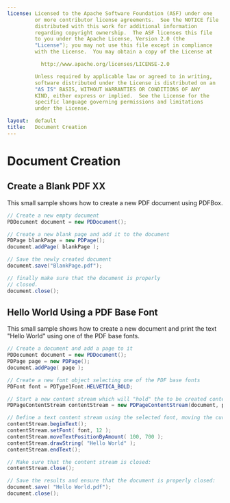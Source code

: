 ```yaml
---
license: Licensed to the Apache Software Foundation (ASF) under one
         or more contributor license agreements.  See the NOTICE file
         distributed with this work for additional information
         regarding copyright ownership.  The ASF licenses this file
         to you under the Apache License, Version 2.0 (the
         "License"); you may not use this file except in compliance
         with the License.  You may obtain a copy of the License at

           http://www.apache.org/licenses/LICENSE-2.0

         Unless required by applicable law or agreed to in writing,
         software distributed under the License is distributed on an
         "AS IS" BASIS, WITHOUT WARRANTIES OR CONDITIONS OF ANY
         KIND, either express or implied.  See the License for the
         specific language governing permissions and limitations
         under the License.

layout:  default
title:   Document Creation
---
```


# Document Creation

## Create a Blank PDF XX

This small sample shows how to create a new PDF document using PDFBox.

~~~java
// Create a new empty document
PDDocument document = new PDDocument();

// Create a new blank page and add it to the document
PDPage blankPage = new PDPage();
document.addPage( blankPage );

// Save the newly created document
document.save("BlankPage.pdf");

// finally make sure that the document is properly
// closed.
document.close();
~~~

## Hello World Using a PDF Base Font

This small sample shows how to create a new document and print the text "Hello World" using one of the PDF base fonts.

~~~java
// Create a document and add a page to it
PDDocument document = new PDDocument();
PDPage page = new PDPage();
document.addPage( page );

// Create a new font object selecting one of the PDF base fonts
PDFont font = PDType1Font.HELVETICA_BOLD;

// Start a new content stream which will "hold" the to be created content
PDPageContentStream contentStream = new PDPageContentStream(document, page);

// Define a text content stream using the selected font, moving the cursor and drawing the text "Hello World"
contentStream.beginText();
contentStream.setFont( font, 12 );
contentStream.moveTextPositionByAmount( 100, 700 );
contentStream.drawString( "Hello World" );
contentStream.endText();

// Make sure that the content stream is closed:
contentStream.close();

// Save the results and ensure that the document is properly closed:
document.save( "Hello World.pdf");
document.close();
~~~